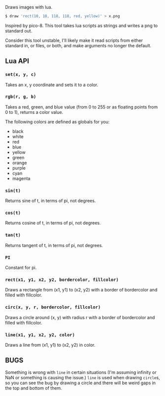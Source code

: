 Draws images with lua.

```bash
$ draw 'rect(10, 10, 118, 118, red, yellow)' > x.png
```

Inspired by pico-8.  This tool takes lua scripts as strings and writes a png to
standard out.

Consider this tool unstable, I'll likely make it read scripts from either
standard in, or files, or both, and make arguments no longer the default.

## Lua API

### `set(x, y, c)`

Takes an x, y coordinate and sets it to a color.

### `rgb(r, g, b)`

Takes a red, green, and blue value (from 0 to 255 or as floating points from 0
to 1), returns a color value.

The following colors are defined as globals for you:

 * black
 * white
 * red
 * blue
 * yellow
 * green
 * orange
 * purple
 * cyan
 * magenta

### `sin(t)`

Returns sine of t, in terms of pi, not degrees.

### `cos(t)`

Returns cosine of t, in terms of pi, not degrees.

### `tan(t)`

Returns tangent of t, in terms of pi, not degrees.

### `PI`

Constant for pi.

### `rect(x1, y1, x2, y2, bordercolor, fillcolor)`

Draws a rectangle from (x1, y1) to (x2, y2) with a border of bordercolor and
filled with fillcolor.

### `circ(x, y, r, bordercolor, fillcolor)`

Draws a circle around (x, y) with radius r with a border of bordercolor and
filled with fillcolor.

### `line(x1, y1, x2, y2, color)`

Draws a line from (x1, y1) to (x2, y2) in color.

## BUGS

Something is wrong with `line` in certain situations (I'm assuming infinity or
NaN or something is causing the issue.)  `line` is used when drawing `circle`s,
so you can see the bug by drawing a circle and there will be weird gaps in the
top and bottom of them.
